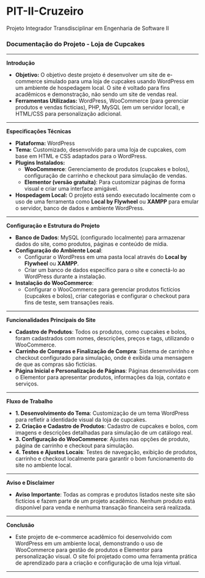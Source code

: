 # PIT-II-Cruzeiro
Projeto Integrador Transdisciplinar em Engenharia de Software II 

### Documentação do Projeto - Loja de Cupcakes

---

**Introdução**
   - **Objetivo:** O objetivo deste projeto é desenvolver um site de e-commerce simulado para uma loja de cupcakes usando WordPress em um ambiente de hospedagem local. O site é voltado para fins acadêmicos e demonstração, não sendo um site de vendas real.
   - **Ferramentas Utilizadas:** WordPress, WooCommerce (para gerenciar produtos e vendas fictícias), PHP, MySQL (em um servidor local), e HTML/CSS para personalização adicional.
---

**Especificações Técnicas**
   - **Plataforma:** WordPress
   - **Tema:** Customizado, desenvolvido para uma loja de cupcakes, com base em HTML e CSS adaptados para o WordPress.
   - **Plugins Instalados:**
      - **WooCommerce**: Gerenciamento de produtos (cupcakes e bolos), configuração de carrinho e checkout para simulação de vendas.
      - **Elementor (versão gratuita)**: Para customizar páginas de forma visual e criar uma interface amigável.
   - **Hospedagem Local:** O projeto está sendo executado localmente com o uso de uma ferramenta como **Local by Flywheel** ou **XAMPP** para emular o servidor, banco de dados e ambiente WordPress.
---
 **Configuração e Estrutura do Projeto**
   - **Banco de Dados**: MySQL (configurado localmente) para armazenar dados do site, como produtos, páginas e conteúdo de mídia.
   - **Configuração do Ambiente Local**:
     - Configurar o WordPress em uma pasta local através do **Local by Flywheel** ou **XAMPP**.
     - Criar um banco de dados específico para o site e conectá-lo ao WordPress durante a instalação.
   - **Instalação do WooCommerce**:
     - Configurar o WooCommerce para gerenciar produtos fictícios (cupcakes e bolos), criar categorias e configurar o checkout para fins de teste, sem transações reais.
---
**Funcionalidades Principais do Site**
   - **Cadastro de Produtos**: Todos os produtos, como cupcakes e bolos, foram cadastrados com nomes, descrições, preços e tags, utilizando o WooCommerce.
   - **Carrinho de Compras e Finalização de Compra**: Sistema de carrinho e checkout configurado para simulação, onde é exibida uma mensagem de que as compras são fictícias.
   - **Página Inicial e Personalização de Páginas**: Páginas desenvolvidas com o Elementor para apresentar produtos, informações da loja, contato e serviços.
---
**Fluxo de Trabalho**
   - **1. Desenvolvimento do Tema**: Customização de um tema WordPress para refletir a identidade visual da loja de cupcakes.
   - **2. Criação e Cadastro de Produtos**: Cadastro de cupcakes e bolos, com imagens e descrições detalhadas para simulação de um catálogo real.
   - **3. Configuração do WooCommerce**: Ajustes nas opções de produto, página de carrinho e checkout para simulação.
   - **4. Testes e Ajustes Locais**: Testes de navegação, exibição de produtos, carrinho e checkout localmente para garantir o bom funcionamento do site no ambiente local.
---
**Aviso e Disclaimer**
   - **Aviso Importante**: Todas as compras e produtos listados neste site são fictícios e fazem parte de um projeto acadêmico. Nenhum produto está disponível para venda e nenhuma transação financeira será realizada.
---
**Conclusão**
   - Este projeto de e-commerce acadêmico foi desenvolvido com WordPress em um ambiente local, demonstrando o uso de WooCommerce para gestão de produtos e Elementor para personalização visual. O site foi projetado como uma ferramenta prática de aprendizado para a criação e configuração de uma loja virtual.

--- 
